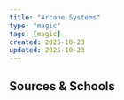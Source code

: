 ```yaml
---
title: "Arcane Systems"
type: "magic"
tags: [magic]
created: 2025-10-23
updated: 2025-10-23
---
```

## Sources & Schools

